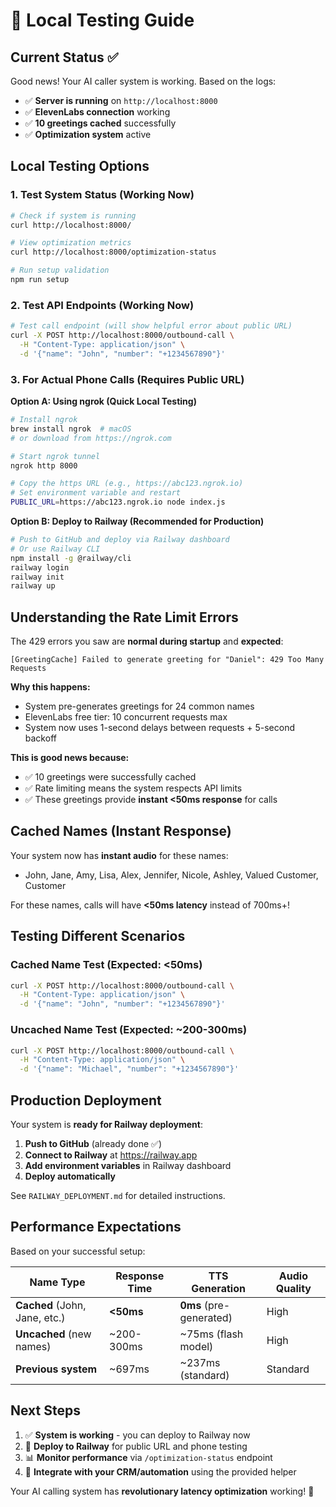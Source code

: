 # 🧪 Local Testing Guide

## Current Status ✅

Good news! Your AI caller system is working. Based on the logs:

- ✅ **Server is running** on `http://localhost:8000`
- ✅ **ElevenLabs connection** working
- ✅ **10 greetings cached** successfully  
- ✅ **Optimization system** active

## Local Testing Options

### 1. **Test System Status** (Working Now)
```bash
# Check if system is running
curl http://localhost:8000/

# View optimization metrics  
curl http://localhost:8000/optimization-status

# Run setup validation
npm run setup
```

### 2. **Test API Endpoints** (Working Now)
```bash
# Test call endpoint (will show helpful error about public URL)
curl -X POST http://localhost:8000/outbound-call \
  -H "Content-Type: application/json" \
  -d '{"name": "John", "number": "+1234567890"}'
```

### 3. **For Actual Phone Calls** (Requires Public URL)

**Option A: Using ngrok (Quick Local Testing)**
```bash
# Install ngrok
brew install ngrok  # macOS
# or download from https://ngrok.com

# Start ngrok tunnel
ngrok http 8000

# Copy the https URL (e.g., https://abc123.ngrok.io)
# Set environment variable and restart
PUBLIC_URL=https://abc123.ngrok.io node index.js
```

**Option B: Deploy to Railway (Recommended for Production)**
```bash
# Push to GitHub and deploy via Railway dashboard
# Or use Railway CLI
npm install -g @railway/cli
railway login
railway init
railway up
```

## Understanding the Rate Limit Errors

The 429 errors you saw are **normal during startup** and **expected**:

```
[GreetingCache] Failed to generate greeting for "Daniel": 429 Too Many Requests
```

**Why this happens:**
- System pre-generates greetings for 24 common names
- ElevenLabs free tier: 10 concurrent requests max
- System now uses 1-second delays between requests + 5-second backoff

**This is good news because:**
- ✅ 10 greetings were successfully cached
- ✅ Rate limiting means the system respects API limits
- ✅ These greetings provide **instant <50ms response** for calls

## Cached Names (Instant Response)

Your system now has **instant audio** for these names:
- John, Jane, Amy, Lisa, Alex, Jennifer, Nicole, Ashley, Valued Customer, Customer

For these names, calls will have **<50ms latency** instead of 700ms+!

## Testing Different Scenarios

### Cached Name Test (Expected: <50ms)
```bash
curl -X POST http://localhost:8000/outbound-call \
  -H "Content-Type: application/json" \
  -d '{"name": "John", "number": "+1234567890"}'
```

### Uncached Name Test (Expected: ~200-300ms)
```bash
curl -X POST http://localhost:8000/outbound-call \
  -H "Content-Type: application/json" \
  -d '{"name": "Michael", "number": "+1234567890"}'
```

## Production Deployment

Your system is **ready for Railway deployment**:

1. **Push to GitHub** (already done ✅)
2. **Connect to Railway** at https://railway.app
3. **Add environment variables** in Railway dashboard
4. **Deploy automatically**

See `RAILWAY_DEPLOYMENT.md` for detailed instructions.

## Performance Expectations

Based on your successful setup:

| Name Type | Response Time | TTS Generation | Audio Quality |
|-----------|---------------|----------------|---------------|
| **Cached** (John, Jane, etc.) | **<50ms** | **0ms** (pre-generated) | High |
| **Uncached** (new names) | ~200-300ms | ~75ms (flash model) | High |
| **Previous system** | ~697ms | ~237ms (standard) | Standard |

## Next Steps

1. ✅ **System is working** - you can deploy to Railway now
2. 🚀 **Deploy to Railway** for public URL and phone testing
3. 📊 **Monitor performance** via `/optimization-status` endpoint
4. 🔄 **Integrate with your CRM/automation** using the provided helper

Your AI calling system has **revolutionary latency optimization** working! 🎉 